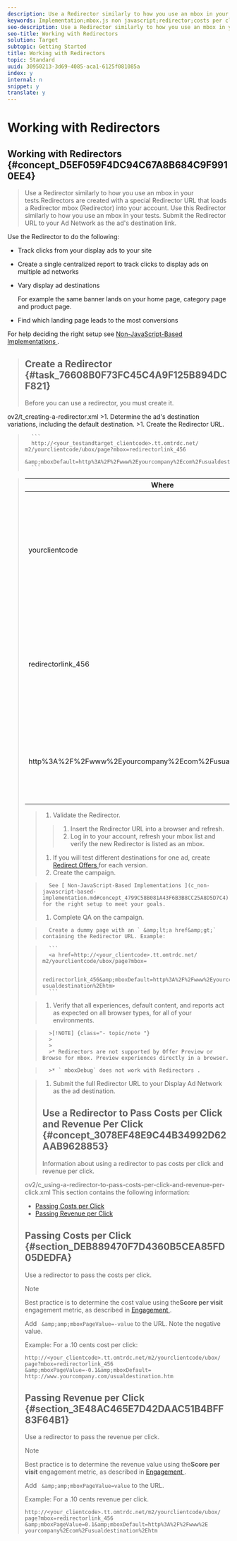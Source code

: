 ```yaml
---
description: Use a Redirector similarly to how you use an mbox in your tests.
keywords: Implementation;mbox.js non javascript;redirector;costs per click;revenue per click
seo-description: Use a Redirector similarly to how you use an mbox in your tests.
seo-title: Working with Redirectors
solution: Target
subtopic: Getting Started
title: Working with Redirectors
topic: Standard
uuid: 30950213-3d69-4085-aca1-6125f081085a
index: y
internal: n
snippet: y
translate: y
---
```


# Working with Redirectors

## Working with Redirectors {#concept_D5EF059F4DC94C67A8B684C9F9910EE4}
>Use a Redirector similarly to how you use an mbox in your tests.Redirectors are created with a special Redirector URL that loads a Redirector mbox (Redirector) into your account. Use this Redirector similarly to how you use an mbox in your tests. Submit the Redirector URL to your Ad Network as the ad's destination link. 

Use the Redirector to do the following: 


* Track clicks from your display ads to your site 

* Create a single centralized report to track clicks to display ads on multiple ad networks 

* Vary display ad destinations 

  For example the same banner lands on your home page, category page and product page. 

* Find which landing page leads to the most conversions 



For help deciding the right setup see [ Non-JavaScript-Based Implementations ](c_non-javascript-based-implementation.md#concept_4799C58B081A43F6B3B8CC25A8D5D7C4). 
>## Create a Redirector {#task_76608B0F73FC45C4A9F125B894DCF821}
>Before you can use a redirector, you must create it. 
<draft-comment>
  ov2/t_creating-a-redirector.xml 
</draft-comment>
>1. Determine the ad's destination variations, including the default destination.
>1. Create the Redirector URL.

>    
>       ```
>       http://<your_testandtarget_clientcode>.tt.omtrdc.net/​m2/yourclientcode/ubox/​page?mbox=redirectorlink_456 
>       &amp;mboxDefault=http%3A%2F%2Fwww%2Eyourcompany%2Ecom%2Fusualdestination%2Ehtm
>       ```




>    <table id="table_DD29523C6FB54061B40AD2B07AE8EDAB"> 
 <thead> 
  <tr> 
   <th colname="col1" class="entry"> Where </th> 
   <th colname="col2" class="entry"> Is </th> 
  </tr> 
 </thead>
 <tbody> 
  <tr> 
   <td colname="col1"> <p>yourclientcode </p> </td> 
   <td colname="col2"> <p>Your company's client code. </p> <p><b>at.js: </b>Your client code is available at the top of the Setup &gt; Implementation &gt; Edit at.js Settings page of the Target interface. </p> <p><b>mbox.js: </b>Your client code is available at the top of the Setup &gt; Implementation &gt; Edit Mbox.js Settings page. </p> <p>Your company's client code is all lower case and has no special characters. </p> </td> 
  </tr> 
  <tr> 
   <td colname="col1"> <p>redirectorlink_456 </p> </td> 
   <td colname="col2"> <p>The name of the Redirector mbox that appears in your account to use in campaigns and tests. </p> <p class="- topic/p ">Redirectors function differently from other mboxes, but appear just as any other mbox in your account. Name the redirector so it is easily distinguished them from the standard type mboxes in your account. </p> <p class="- topic/p ">As best practice, begin the mbox name with <span class="+ topic/ph pr-d/codeph codeph"> 'redirectorlink' </span>. </p> </td> 
  </tr> 
  <tr> 
   <td colname="col1"> <p>http%3A%2F%2Fwww%2Eyourcompany%2Ecom%2Fusualdestination%2Ehtm </p> </td> 
   <td colname="col2"> <p>The default destination. </p> <p class="- topic/p ">This must be URL encoded and must be an absolute reference. </p> <p class="- topic/p ">Tip: <span class="+ topic/ph sw-d/filepath filepath"> http://www.w3schools.com/tags/ref_urlencode.asp </span> quickly encodes your URLs. </p> </td> 
  </tr> 
 </tbody> 
</table>

>1. Validate the Redirector.
>   >1. Insert the Redirector URL into a browser and refresh.
>   >1. Log in to your account, refresh your mbox list and verify the new Redirector is listed as an mbox.
>1. If you will test different destinations for one ad, create [ Redirect Offers ](t_redirect_offer.md#task_9578678D42784F5EB9638F8AC8C911FA) for each version.
>1. Create the campaign.

>       See [ Non-JavaScript-Based Implementations ](c_non-javascript-based-implementation.md#concept_4799C58B081A43F6B3B8CC25A8D5D7C4) for the right setup to meet your goals. 
>1. Complete QA on the campaign.

>       Create a dummy page with an ` &amp;lt;a href&amp;gt;` containing the Redirector URL. Example: 

>    
>       ```
>       <a href=http://<your_clientcode>.tt.omtrdc.net/​m2/yourclientcode/ubox/​page?mbox= 
>        
>       redirectorlink_456&amp;mboxDefault=http%3A%2F%2Fwww%2Eyourcompany%2Ecom%2F​usualdestination%2Ehtm>
>       ```

>1. Verify that all experiences, default content, and reports act as expected on all browser types, for all of your environments.


>       >[!NOTE] {class="- topic/note "}
>       >
>       >
>       >* Redirectors are not supported by Offer Preview or Browse for mbox. Preview experiences directly in a browser. 

>       >* ` mboxDebug` does not work with Redirectors . 




>1. Submit the full Redirector URL to your Display Ad Network as the ad destination.
>## Use a Redirector to Pass Costs per Click and Revenue Per Click {#concept_3078EF48E9C44B34992D62AAB9628853}
>Information about using a redirector to pas costs per click and revenue per click. 
<draft-comment>
  ov2/c_using-a-redirector-to-pass-costs-per-click-and-revenue-per-click.xml 
</draft-comment>This section contains the following information: 


* [ Passing Costs per Click ](c_working-with-redirectors.md#section_DEB889470F7D4360B5CEA85FD05DEDFA)
* [ Passing Revenue per Click ](c_working-with-redirectors.md#section_3E48AC465E7D42DAAC51B4BFF83F64B1)


## Passing Costs per Click {#section_DEB889470F7D4360B5CEA85FD05DEDFA}

Use a redirector to pass the costs per click. 


>[!NOTE]
>
>Best practice is to determine the cost value using the**Score per visit** engagement metric, as described in [ Engagement ](https://marketing.adobe.com/resources/help/en_US/tnt/help/c_Capturing_Engagement.html). 



Add ` &amp;amp;mboxPageValue=-value` to the URL. Note the negative value. 

Example: For a .10 cents cost per click: 


```
http://<your_clientcode>.tt.omtrdc.net/​m2/yourclientcode/ubox/​page?mbox=redirectorlink_456 
&amp;mboxPageValue=-0.1&amp;mboxDefault=​http://www.yourcompany.com/usualdestination.htm
```


## Passing Revenue per Click {#section_3E48AC465E7D42DAAC51B4BFF83F64B1}

Use a redirector to pass the revenue per click. 


>[!NOTE]
>
>Best practice is to determine the revenue value using the**Score per visit** engagement metric, as described in [ Engagement ](https://marketing.adobe.com/resources/help/en_US/tnt/help/c_Capturing_Engagement.html). 



Add ` &amp;amp;mboxPageValue=value` to the URL. 

Example: For a .10 cents revenue per click. 


```
http://<​your_clientcode>​​​​.tt​​.omtrdc​.net/​​m2/​yourclientcode/​ubox/​​​page?mbox=redirectorlink_456 
&amp;mboxPageValue=0.1​&amp;mbox​Default=​​http%3A%2F%2Fwww%2E​yourcompany%2Ecom​%2Fusualdestination%2Ehtm
```

